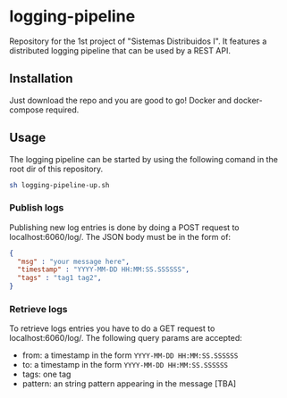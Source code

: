 # logging-pipeline

Repository for the 1st project of "Sistemas Distribuidos I". It features a distributed logging pipeline that can be used by a REST API.

## Installation

Just download the repo and you are good to go! Docker and docker-compose required.

## Usage

The logging pipeline can be started by using the following comand in the root dir of this repository.

``` bash
sh logging-pipeline-up.sh
```

### Publish logs

Publishing new log entries is done by doing a POST request to localhost:6060/log/<appId>. The JSON body must be in the form of:
  
```json
{
  "msg" : "your message here",
  "timestamp" : "YYYY-MM-DD HH:MM:SS.SSSSSS",
  "tags" : "tag1 tag2",
}
```

### Retrieve logs

To retrieve logs entries you have to do a GET request to localhost:6060/log/<appId>. The following query params are accepted:
 
* from: a timestamp in the form ``YYYY-MM-DD HH:MM:SS.SSSSSS``
* to: a timestamp in the form ``YYYY-MM-DD HH:MM:SS.SSSSSS``
* tags: one tag
* pattern: an string pattern appearing in the message [TBA]
